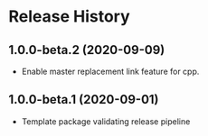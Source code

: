 # Release History

## 1.0.0-beta.2 (2020-09-09)

* Enable master replacement link feature for cpp.

## 1.0.0-beta.1 (2020-09-01)

* Template package validating release pipeline
